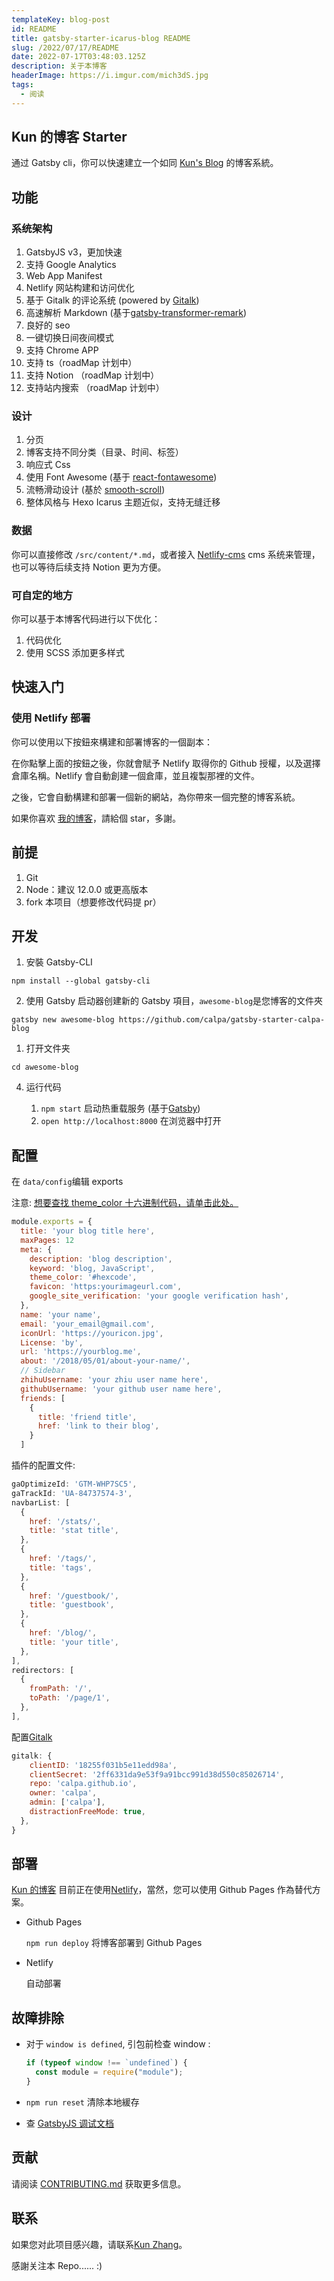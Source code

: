 ```yaml
---
templateKey: blog-post
id: README
title: gatsby-starter-icarus-blog README
slug: /2022/07/17/README
date: 2022-07-17T03:48:03.125Z
description: 关于本博客
headerImage: https://i.imgur.com/mich3dS.jpg
tags:
  - 阅读
---
```


## Kun 的博客 Starter

通过 Gatsby cli，你可以快速建立一个如同 [Kun's Blog](https://kun.me) 的博客系統。

## 功能

### 系统架构

1. GatsbyJS v3，更加快速
2. 支持 Google Analytics
3. Web App Manifest
4. Netlify 网站构建和访问优化
5. 基于 Gitalk 的评论系统 (powered by [Gitalk](https://github.com/gitalk/gitalk))
6. 高速解析 Markdown (基于[gatsby-transformer-remark](https://www.gatsbyjs.org/packages/gatsby-transformer-remark/))
7. 良好的 seo
8. 一键切换日间夜间模式
9. 支持 Chrome APP
10. 支持 ts（roadMap 计划中）
11. 支持 Notion （roadMap 计划中）
12. 支持站内搜索 （roadMap 计划中）

### 设计

1. 分页
2. 博客支持不同分类（目录、时间、标签）
3. 响应式 Css
4. 使用 Font Awesome (基于 [react-fontawesome](https://github.com/FortAwesome/react-fontawesome))
5. 流畅滑动设计 (基於 [smooth-scroll](https://github.com/cferdinandi/smooth-scroll))
6. 整体风格与 Hexo Icarus 主题近似，支持无缝迁移

### 数据

你可以直接修改 `/src/content/*.md`，或者接入 [Netlify-cms](https://www.netlifycms.org) cms 系统来管理，也可以等待后续支持 Notion 更为方便。

### 可自定的地方

你可以基于本博客代码进行以下优化：

1. 代码优化
1. 使用 SCSS 添加更多样式

## 快速入门

### 使用 Netlify 部署

你可以使用以下按鈕來構建和部署博客的一個副本：

在你點擊上面的按鈕之後，你就會賦予 Netlify 取得你的 Github 授權，以及選擇倉庫名稱。Netlify 會自動創建一個倉庫，並且複製那裡的文件。

之後，它會自動構建和部署一個新的網站，為你帶來一個完整的博客系統。

如果你喜欢 [我的博客](https://kunzhang.me)，請給個 star，多謝。

## 前提

1. Git
2. Node：建议 12.0.0 或更高版本
3. fork 本项目（想要修改代码提 pr）

## 开发

1. 安裝 Gatsby-CLI

```
npm install --global gatsby-cli
```

2. 使用 Gatsby 启动器创建新的 Gatsby 項目，`awesome-blog`是您博客的文件夾

```
gatsby new awesome-blog https://github.com/calpa/gatsby-starter-calpa-blog
```

1. 打开文件夹

```
cd awesome-blog
```

4. 运行代码

   1. `npm start` 启动热重载服务 (基于[Gatsby](https://www.gatsbyjs.org/))
   2. `open http://localhost:8000` 在浏览器中打开

## 配置

在 `data/config`编辑 exports

注意: [想要查找 theme_color 十六进制代码，请单击此处。](https://www.colorhexa.com/)

```javascript
module.exports = {
  title: 'your blog title here',
  maxPages: 12
  meta: {
    description: 'blog description',
    keyword: 'blog, JavaScript',
    theme_color: '#hexcode',
    favicon: 'https:yourimageurl.com',
    google_site_verification: 'your google verification hash',
  },
  name: 'your name',
  email: 'your_email@gmail.com',
  iconUrl: 'https://youricon.jpg',
  License: 'by',
  url: 'https://yourblog.me',
  about: '/2018/05/01/about-your-name/',
  // Sidebar
  zhihuUsername: 'your zhiu user name here',
  githubUsername: 'your github user name here',
  friends: [
    {
      title: 'friend title',
      href: 'link to their blog',
    }
  ]
```

插件的配置文件:

```javascript
gaOptimizeId: 'GTM-WHP7SC5',
gaTrackId: 'UA-84737574-3',
navbarList: [
  {
    href: '/stats/',
    title: 'stat title',
  },
  {
    href: '/tags/',
    title: 'tags',
  },
  {
    href: '/guestbook/',
    title: 'guestbook',
  },
  {
    href: '/blog/',
    title: 'your title',
  },
],
redirectors: [
  {
    fromPath: '/',
    toPath: '/page/1',
  },
],
```

配置[Gitalk](https://gitalk.github.io/)

```javascript
gitalk: {
    clientID: '18255f031b5e11edd98a',
    clientSecret: '2ff6331da9e53f9a91bcc991d38d550c85026714',
    repo: 'calpa.github.io',
    owner: 'calpa',
    admin: ['calpa'],
    distractionFreeMode: true,
  },
}
```

## 部署

[Kun 的博客](https://kunzhang.me) 目前正在使用[Netlify](https://www.netlify.com/)，當然，您可以使用 Github Pages 作為替代方案。

- Github Pages

  `npm run deploy` 将博客部署到 Github Pages

- Netlify

  自动部署

## 故障排除

- 对于 `window is defined`, 引包前检查 window :

  ```JavaScript
  if (typeof window !== `undefined`) {
    const module = require("module");
  }
  ```

- `npm run reset` 清除本地緩存
- 查 [GatsbyJS 调试文档](https://www.gatsbyjs.org/docs/debugging-html-builds/)

## 贡献

请阅读 [CONTRIBUTING.md](.github/CONTRIBUTING.md) 获取更多信息。

## 联系

如果您对此项目感兴趣，请联系[Kun Zhang](1027690173@qq.com)。

感謝关注本 Repo...... :)
